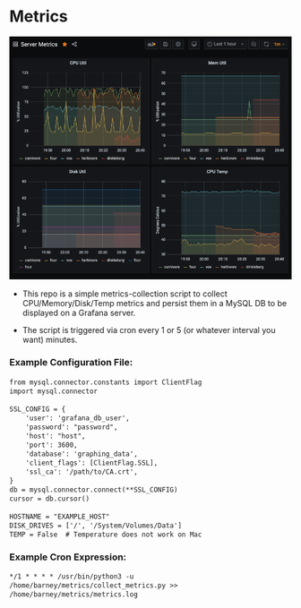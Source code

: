 # Metrics

![Grafana Screenshot](Grafana.png)

* This repo is a simple metrics-collection script to collect CPU/Memory/Disk/Temp metrics and persist them in a MySQL DB to be displayed on a Grafana server. 

* The script is triggered via cron every 1 or 5 (or whatever interval you want) minutes. 


### Example Configuration File:

```
from mysql.connector.constants import ClientFlag
import mysql.connector

SSL_CONFIG = {
    'user': 'grafana_db_user',
    'password': "password",
    'host': "host",
    'port': 3600,
    'database': 'graphing_data',
    'client_flags': [ClientFlag.SSL],
    'ssl_ca': '/path/to/CA.crt',
}
db = mysql.connector.connect(**SSL_CONFIG)
cursor = db.cursor()

HOSTNAME = "EXAMPLE_HOST"
DISK_DRIVES = ['/', '/System/Volumes/Data']
TEMP = False  # Temperature does not work on Mac
```

### Example Cron Expression:

```
*/1 * * * * /usr/bin/python3 -u /home/barney/metrics/collect_metrics.py >> /home/barney/metrics/metrics.log
```

